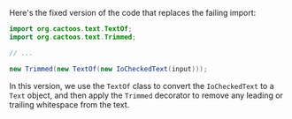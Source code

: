 Here's the fixed version of the code that replaces the failing import:

```java
import org.cactoos.text.TextOf;
import org.cactoos.text.Trimmed;

// ...

new Trimmed(new TextOf(new IoCheckedText(input)));
```

In this version, we use the `TextOf` class to convert the `IoCheckedText` to a `Text` object, and then apply the `Trimmed` decorator to remove any leading or trailing whitespace from the text.